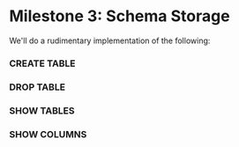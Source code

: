 # Milestone 3: Schema Storage

We'll do a rudimentary implementation of the following:

### CREATE TABLE
### DROP TABLE
### SHOW TABLES
### SHOW COLUMNS
